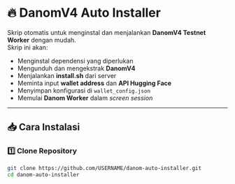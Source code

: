 # 🔥 DanomV4 Auto Installer

Skrip otomatis untuk menginstal dan menjalankan **DanomV4 Testnet Worker** dengan mudah.  
Skrip ini akan:
- Menginstal dependensi yang diperlukan
- Mengunduh dan mengekstrak **DanomV4**
- Menjalankan **install.sh** dari server
- Meminta input **wallet address** dan **API Hugging Face**
- Menyimpan konfigurasi di `wallet_config.json`
- Memulai **Danom Worker** dalam *screen session*

---

## 📥 **Cara Instalasi**
### 1️⃣ Clone Repository  
```bash
git clone https://github.com/USERNAME/danom-auto-installer.git
cd danom-auto-installer
